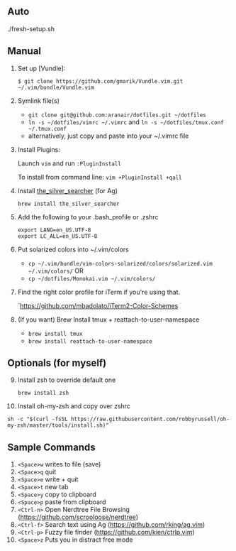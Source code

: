 ## Auto

./fresh-setup.sh

## Manual

1. Set up [Vundle]:

   `$ git clone https://github.com/gmarik/Vundle.vim.git ~/.vim/bundle/Vundle.vim`

2. Symlink file(s)
    * `git clone git@github.com:aranair/dotfiles.git ~/dotfiles`
    * `ln -s ~/dotfiles/vimrc ~/.vimrc` and `ln -s ~/dotfiles/tmux.conf ~/.tmux.conf`
    * alternatively, just copy and paste into your ~/.vimrc file
   
3. Install Plugins:

   Launch `vim` and run `:PluginInstall`

   To install from command line: `vim +PluginInstall +qall`
   
4. Install [the_silver_searcher](https://github.com/ggreer/the_silver_searcher) (for Ag)

   `brew install the_silver_searcher`

5. Add the following to your .bash_profile or .zshrc 
   ```
   export LANG=en_US.UTF-8
   export LC_ALL=en_US.UTF-8
   ```

6. Put solarized colors into ~/.vim/colors
 
   - `cp ~/.vim/bundle/vim-colors-solarized/colors/solarized.vim ~/.vim/colors/` OR
   - `cp ~/dotfiles/Monokai.vim ~/.vim/colors/`

7. Find the right color profile for iTerm if you're using that.
 
   `https://github.com/mbadolato/iTerm2-Color-Schemes

8. (If you want) Brew Install tmux + reattach-to-user-namespace
   * `brew install tmux`
   * `brew install reattach-to-user-namespace`

## Optionals (for myself)

9. Install zsh to override default one 
 
   `brew install zsh`

10. Install oh-my-zsh and copy over zshrc

   `sh -c "$(curl -fsSL https://raw.githubusercontent.com/robbyrussell/oh-my-zsh/master/tools/install.sh)"`


## Sample Commands

1.  `<Space>w` writes to file (save)
2.  `<Space>q` quit
3.  `<Space>e` write + quit
4.  `<Space>t` new tab
5.  `<Space>y` copy to clipboard
6.  `<Space>p` paste from clipboard
7.  `<Ctrl-n>` Open Nerdtree File Browsing (https://github.com/scrooloose/nerdtree)
8.  `<Ctrl-f>` Search text using Ag (https://github.com/rking/ag.vim)
9.  `<Ctrl-p>` Fuzzy file finder (https://github.com/kien/ctrlp.vim)
10. `<Space>z` Puts you in distract free mode

